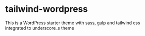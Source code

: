 # tailwind-wordpress
This is a WordPress starter theme with sass, gulp and tailwind css integrated to underscore_s theme
